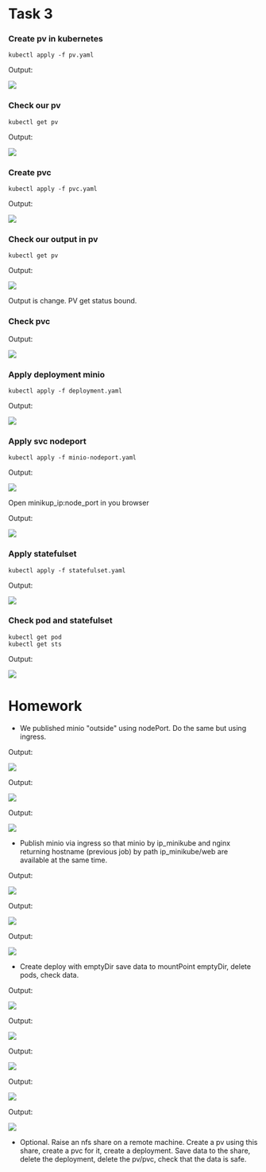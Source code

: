 # Task 3

### Create pv in kubernetes

```
kubectl apply -f pv.yaml
```
   Output:
   
![](img/create_pv.png)

### Check our pv

```
kubectl get pv
```
   Output:
   
![](img/check_pv.png)

### Create pvc

```
kubectl apply -f pvc.yaml
```
   Output:
   
![](img/create_pvc.png)

### Check our output in pv

```
kubectl get pv
```
   Output:
   
![](img/check_pvc.png)

   Output is change. PV get status bound.
   
### Check pvc

   Output:
   
![](img/check_pvc_1.png)

### Apply deployment minio

```
kubectl apply -f deployment.yaml
```
   Output:
   
![](img/create_deply.png)

### Apply svc nodeport

```
kubectl apply -f minio-nodeport.yaml
```
   Output:
   
![](img/create_nodeport.png)

   Open minikup_ip:node_port in you browser

   Output:
   
![](img/nodeport_in_browser.png)

### Apply statefulset

```
kubectl apply -f statefulset.yaml
```
   Output:
   
![](img/create_statefulset.png)

### Check pod and statefulset

```
kubectl get pod
kubectl get sts
```

   Output:
   
![](img/check_sts.png)

# Homework

   * We published minio "outside" using nodePort. Do the same but using ingress.
   
   Output:
   
![](img/inress_minio.png)

   Output:
   
![](img/create_ingress.png)


   Output:
   
![](img/minio_port80.png)
   
   * Publish minio via ingress so that minio by ip_minikube and nginx returning hostname (previous job) by path ip_minikube/web are available at the same time.
   
   Output:
   
![](img/deploy_nginx.png)

   Output:
   
![](img/ingress_nginx.png)

   Output:
   
![](img/welcome_nginx.png)
       
   * Create deploy with emptyDir save data to mountPoint emptyDir, delete pods, check data.
   
   Output:
   
![](img/emptydir.png)

   Output:
   
![](img/apply_emptydir.png)

   Output:
   
![](img/touch_file.png)

   Output:
   
![](img/delete_pod.png)

   Output:
   
![](img/no_file_in_emptydir.png)
   
   * Optional. Raise an nfs share on a remote machine. Create a pv using this share, create a pvc for it, create a deployment. Save data to the share, delete the deployment, delete the pv/pvc, check that the data is safe.
